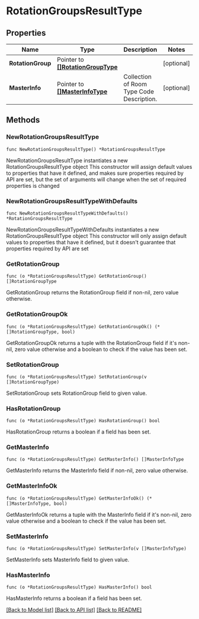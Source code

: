 # RotationGroupsResultType

## Properties

Name | Type | Description | Notes
------------ | ------------- | ------------- | -------------
**RotationGroup** | Pointer to [**[]RotationGroupType**](RotationGroupType.md) |  | [optional] 
**MasterInfo** | Pointer to [**[]MasterInfoType**](MasterInfoType.md) | Collection of Room Type Code Description. | [optional] 

## Methods

### NewRotationGroupsResultType

`func NewRotationGroupsResultType() *RotationGroupsResultType`

NewRotationGroupsResultType instantiates a new RotationGroupsResultType object
This constructor will assign default values to properties that have it defined,
and makes sure properties required by API are set, but the set of arguments
will change when the set of required properties is changed

### NewRotationGroupsResultTypeWithDefaults

`func NewRotationGroupsResultTypeWithDefaults() *RotationGroupsResultType`

NewRotationGroupsResultTypeWithDefaults instantiates a new RotationGroupsResultType object
This constructor will only assign default values to properties that have it defined,
but it doesn't guarantee that properties required by API are set

### GetRotationGroup

`func (o *RotationGroupsResultType) GetRotationGroup() []RotationGroupType`

GetRotationGroup returns the RotationGroup field if non-nil, zero value otherwise.

### GetRotationGroupOk

`func (o *RotationGroupsResultType) GetRotationGroupOk() (*[]RotationGroupType, bool)`

GetRotationGroupOk returns a tuple with the RotationGroup field if it's non-nil, zero value otherwise
and a boolean to check if the value has been set.

### SetRotationGroup

`func (o *RotationGroupsResultType) SetRotationGroup(v []RotationGroupType)`

SetRotationGroup sets RotationGroup field to given value.

### HasRotationGroup

`func (o *RotationGroupsResultType) HasRotationGroup() bool`

HasRotationGroup returns a boolean if a field has been set.

### GetMasterInfo

`func (o *RotationGroupsResultType) GetMasterInfo() []MasterInfoType`

GetMasterInfo returns the MasterInfo field if non-nil, zero value otherwise.

### GetMasterInfoOk

`func (o *RotationGroupsResultType) GetMasterInfoOk() (*[]MasterInfoType, bool)`

GetMasterInfoOk returns a tuple with the MasterInfo field if it's non-nil, zero value otherwise
and a boolean to check if the value has been set.

### SetMasterInfo

`func (o *RotationGroupsResultType) SetMasterInfo(v []MasterInfoType)`

SetMasterInfo sets MasterInfo field to given value.

### HasMasterInfo

`func (o *RotationGroupsResultType) HasMasterInfo() bool`

HasMasterInfo returns a boolean if a field has been set.


[[Back to Model list]](../README.md#documentation-for-models) [[Back to API list]](../README.md#documentation-for-api-endpoints) [[Back to README]](../README.md)


